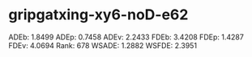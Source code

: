 # gripgatxing-xy6-noD-e62

ADEb: 1.8499
ADEp: 0.7458
ADEv: 2.2433
FDEb: 3.4208
FDEp: 1.4287
FDEv: 4.0694
Rank: 678
WSADE: 1.2882
WSFDE: 2.3951
